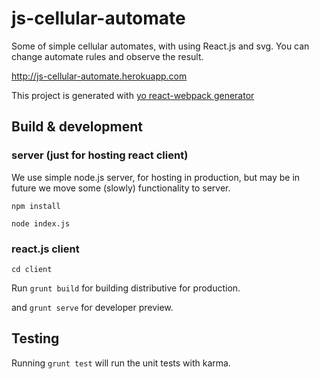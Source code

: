 # js-cellular-automate

Some of simple cellular automates, with using React.js and svg.
You can change automate rules and observe the result.

http://js-cellular-automate.herokuapp.com

This project is generated with [yo react-webpack generator ](https://github.com/newtriks/generator-react-webpack)

## Build & development

### server (just for hosting react client)
We use simple node.js server, for hosting in production,
but may be in future we move some (slowly) functionality to server.

`npm install`

`node index.js`

### react.js client

`cd client`

Run `grunt build` for building distributive for production.

and `grunt serve` for developer preview.

## Testing

Running `grunt test` will run the unit tests with karma.
